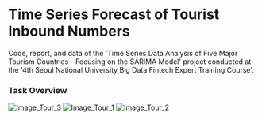 # Time Series Forecast of Tourist Inbound Numbers

Code, report, and data of the 'Time Series Data Analysis of Five Major Tourism Countries - Focusing on the SARIMA Model' project
conducted at the '4th Seoul National University Big Data Fintech Expert Training Course'.

### Task Overview
![Image_Tour_3](https://user-images.githubusercontent.com/89120612/215262422-4973175c-1373-4fc0-97b0-77db3c60ba77.png)
![Image_Tour_1](https://user-images.githubusercontent.com/89120612/215262426-c9186148-6d6d-4b00-852c-1ad5d972f22d.png)
![Image_Tour_2](https://user-images.githubusercontent.com/89120612/215262427-1be6d5fc-9c5a-49d9-be5e-9d0cedb4ecc9.png)
